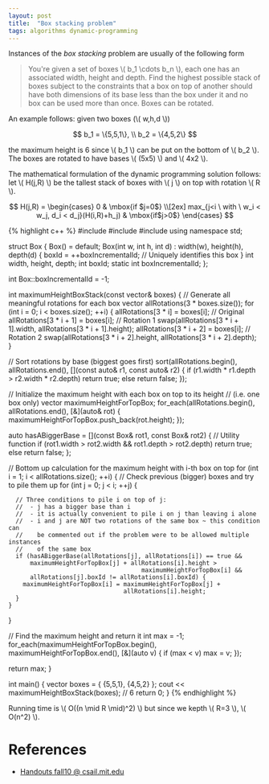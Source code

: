 ```yaml
---
layout: post
title:  "Box stacking problem"
tags: algorithms dynamic-programming
---
```


Instances of the *box stacking* problem are usually of the following form

> You're given a set of boxes \\( b_1 \cdots b_n \\), each one has an associated width, height and depth. Find the highest possible stack of boxes subject to the constraints that a box on top of another should have both dimensions of its base less than the box under it and no box can be used more than once. Boxes can be rotated.

An example follows: given two boxes (\\( w,h,d \\))

$$ b_1 = \{5,5,1\}, \\
b_2 = \{4,5,2\} $$

the maximum height is 6 since \\( b_1 \\) can be put on the bottom of \\( b_2 \\). The boxes are rotated to have bases \\( (5x5) \\) and \\( 4x2 \\).

The mathematical formulation of the dynamic programming solution follows: let \\( H(j,R) \\) be the tallest stack of boxes with \\( j \\) on top with rotation \\( R \\).

$$  
  H(j,R) = \begin{cases}
           0 & \mbox{if $j=0$} \\[2ex]
           max_{j<i \ with \ w_i < w_j, d_i < d_j}(H(i,R)+h_j) & \mbox{if$j>0$}
           \end{cases}
$$

{% highlight c++ %}
#include <iostream>
#include <vector>
#include <algorithm>
using namespace std;

struct Box {
  Box() = default;
  Box(int w, int h, int d) :
    width(w), height(h), depth(d)
  {
    boxId = ++boxIncrementalId; // Uniquely identifies this box
  }
  int width, height, depth;
  int boxId;
  static int boxIncrementalId;
};

int Box::boxIncrementalId = -1;

int maximumHeightBoxStack(const vector<Box>& boxes) {
  // Generate all meaningful rotations for each box
  vector<Box> allRotations(3 * boxes.size());
  for (int i = 0; i < boxes.size(); ++i) {
    allRotations[3 * i] = boxes[i]; // Original
    allRotations[3 * i + 1] = boxes[i]; // Rotation 1
    swap(allRotations[3 * i + 1].width, allRotations[3 * i + 1].height);
    allRotations[3 * i + 2] = boxes[i]; // Rotation 2
    swap(allRotations[3 * i + 2].height, allRotations[3 * i + 2].depth);
  }

  // Sort rotations by base (biggest goes first)
  sort(allRotations.begin(), allRotations.end(), [](const auto& r1, 
                                                    const auto& r2) {
    if (r1.width * r1.depth > r2.width * r2.depth)
      return true;
    else
      return false;
  });

  // Initialize the maximum height with each box on top to its height 
  // (i.e. one box only)
  vector<int> maximumHeightForTopBox;
  for_each(allRotations.begin(), allRotations.end(), [&](auto& rot) {
    maximumHeightForTopBox.push_back(rot.height);
  });

  auto hasABiggerBase = [](const Box& rot1, const Box& rot2) { // Utility function
    if (rot1.width > rot2.width && rot1.depth > rot2.depth)
      return true;
    else
      return false;
  };

  // Bottom up calculation for the maximum height with i-th box on top
  for (int i = 1; i < allRotations.size(); ++i) {
    // Check previous (bigger) boxes and try to pile them up
    for (int j = 0; j < i; ++j) {

      // Three conditions to pile i on top of j:
      //  - j has a bigger base than i
      //  - it is actually convenient to pile i on j than leaving i alone
      //  - i and j are NOT two rotations of the same box ~ this condition can
      //    be commented out if the problem were to be allowed multiple instances
      //    of the same box
      if (hasABiggerBase(allRotations[j], allRotations[i]) == true &&
          maximumHeightForTopBox[j] + allRotations[i].height > 
                                         maximumHeightForTopBox[i] &&
          allRotations[j].boxId != allRotations[i].boxId) {
        maximumHeightForTopBox[i] = maximumHeightForTopBox[j] + 
                                    allRotations[i].height;
      }
    }
  }

  // Find the maximum height and return it
  int max = -1;
  for_each(maximumHeightForTopBox.begin(), maximumHeightForTopBox.end(), 
  [&](auto v) {
    if (max < v)
      max = v;
  });

  return max;
}

int main() {
  vector<Box> boxes = { {5,5,1}, {4,5,2} };
  cout << maximumHeightBoxStack(boxes); // 6
  return 0;
}
{% endhighlight %}

Running time is \\( O((n \mid R \mid)^2) \\) but since we kepth \\( R=3 \\), \\( O(n^2) \\).

References
==========

* [Handouts fall10 @ csail.mit.edu](http://courses.csail.mit.edu/6.006/fall10/)